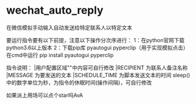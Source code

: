 # wechat_auto_reply
在微信模拟手动输入自动发送给特定联系人以特定文本

要运行指令要有以下前提，注意以下操作分次序进行：
1：在python官网下载python3.6以上版本
2：下载pip库 pyautogui pyperclip（用于实现模拟点击）
    在cmd中运行 pip install pyautogui pyperclip

指令说明：
|用户配置区域""中内容可自行修改
|RECIPIENT 为联系人备注名称
|MESSAGE 为要发送的文本
|SCHEDULE_TIME 为脚本发送文本的时间
sleep()中的数字单位为秒，为指令的休眠时间(操作间隔)，可自行修改


如果派上用场可以点个star吗AvA

